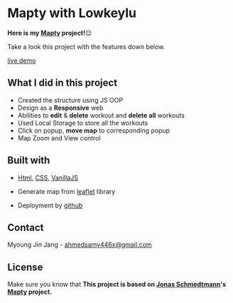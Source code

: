 # Mapty with Lowkeylu

**Here is my [Mapty](https://mrxxcoder.github.io/mapty/) project!**:wink: 

Take a look this project with the features down below. 

[live demo](https://mrxxcoder.github.io/mapty/)

## What I did in this project

- Created the structure using JS OOP
- Design as a **Responsive** web 
- Abilities to **edit** & **delete** workout and **delete all** workouts
- Used Local Storage to store all the workouts
- Click on popup, **move map** to corresponding popup
- Map Zoom and View control


## Built with

- [Html](https://html.com/), [CSS](https://css.com/), [VanillaJS](https://www.javascript.com/)

- Generate map from [leaflet](https://leafletjs.com/) library
- Deployment by [github](https://www.github.com/)


## Contact

Myoung Jin Jang - [ahmedsamy446x@gmail.com](https://www.google.com/gmail/about/)

## License

Make sure you know that **This project is based on [Jonas Schmedtmann](https://github.com/jonasschmedtmann)'s [Mapty](https://mapty.netlify.app/) project.**
